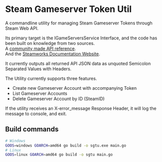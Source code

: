 # Steam Gameserver Token Util

A commandline utility for managing Steam Gameserver Tokens through Steam Web API.

Its primary target is the IGameServersService Interface, and the code has been built on knowledge from two sources.  
A [community made API reference](http://steamwebapi.azurewebsites.net/).  
And the [Steamworks Documentation Website](https://partner.steamgames.com/doc/webapi/IGameServersService).

It currently outputs all returned API JSON data as unquoted Semicolon Separated Values with Headers.

The Utility currently supports three features.

* Create new Gameserver Account with accompanying Token
* List Gameserver Accounts
* Delete Gameserver Account by ID (SteamID)

If the utility receives an X-error_message Response Header, it will log the message to console, and exit.

## Build commands

```sh
# Windows
GOOS=windows GOARCH=amd64 go build -o sgtu.exe main.go
# Linux
GOOS=linux GOARCH=amd64 go build -o sgtu main.go
```
